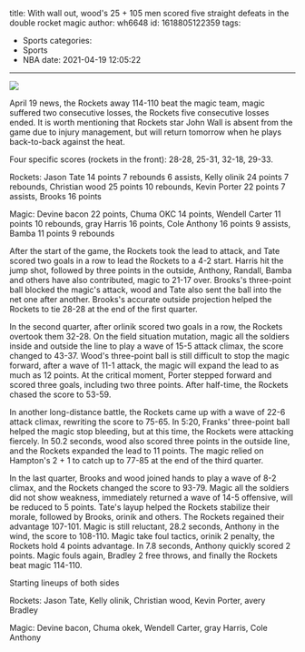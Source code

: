 title: With wall out, wood's 25 + 105 men scored five straight defeats in the double rocket magic
author: wh6648
id: 1618805122359
tags: 
- Sports
categories: 
- Sports
- NBA
date: 2021-04-19 12:05:22
---
![](https://p8.itc.cn/q_70/images01/20210419/cfd1a62994584ad09e5b3d1b160c3827.jpeg)


April 19 news, the Rockets away 114-110 beat the magic team, magic suffered two consecutive losses, the Rockets five consecutive losses ended. It is worth mentioning that Rockets star John Wall is absent from the game due to injury management, but will return tomorrow when he plays back-to-back against the heat.

Four specific scores (rockets in the front): 28-28, 25-31, 32-18, 29-33.

Rockets: Jason Tate 14 points 7 rebounds 6 assists, Kelly olinik 24 points 7 rebounds, Christian wood 25 points 10 rebounds, Kevin Porter 22 points 7 assists, Brooks 16 points

Magic: Devine bacon 22 points, Chuma OKC 14 points, Wendell Carter 11 points 10 rebounds, gray Harris 16 points, Cole Anthony 16 points 9 assists, Bamba 11 points 9 rebounds

After the start of the game, the Rockets took the lead to attack, and Tate scored two goals in a row to lead the Rockets to a 4-2 start. Harris hit the jump shot, followed by three points in the outside, Anthony, Randall, Bamba and others have also contributed, magic to 21-17 over. Brooks's three-point ball blocked the magic's attack, wood and Tate also sent the ball into the net one after another. Brooks's accurate outside projection helped the Rockets to tie 28-28 at the end of the first quarter.

In the second quarter, after orlinik scored two goals in a row, the Rockets overtook them 32-28. On the field situation mutation, magic all the soldiers inside and outside the line to play a wave of 15-5 attack climax, the score changed to 43-37. Wood's three-point ball is still difficult to stop the magic forward, after a wave of 11-1 attack, the magic will expand the lead to as much as 12 points. At the critical moment, Porter stepped forward and scored three goals, including two three points. After half-time, the Rockets chased the score to 53-59.

In another long-distance battle, the Rockets came up with a wave of 22-6 attack climax, rewriting the score to 75-65. In 5:20, Franks' three-point ball helped the magic stop bleeding, but at this time, the Rockets were attacking fiercely. In 50.2 seconds, wood also scored three points in the outside line, and the Rockets expanded the lead to 11 points. The magic relied on Hampton's 2 + 1 to catch up to 77-85 at the end of the third quarter.

In the last quarter, Brooks and wood joined hands to play a wave of 8-2 climax, and the Rockets changed the score to 93-79. Magic all the soldiers did not show weakness, immediately returned a wave of 14-5 offensive, will be reduced to 5 points. Tate's layup helped the Rockets stabilize their morale, followed by Brooks, orinik and others. The Rockets regained their advantage 107-101. Magic is still reluctant, 28.2 seconds, Anthony in the wind, the score to 108-110. Magic take foul tactics, orinik 2 penalty, the Rockets hold 4 points advantage. In 7.8 seconds, Anthony quickly scored 2 points. Magic fouls again, Bradley 2 free throws, and finally the Rockets beat magic 114-110.

Starting lineups of both sides

Rockets: Jason Tate, Kelly olinik, Christian wood, Kevin Porter, avery Bradley

Magic: Devine bacon, Chuma okek, Wendell Carter, gray Harris, Cole Anthony

